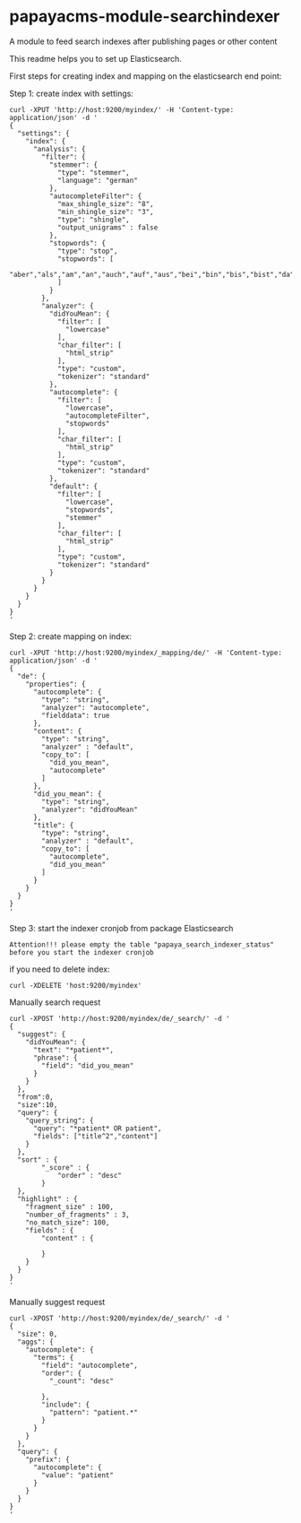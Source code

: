 # papayacms-module-searchindexer
A module to feed search indexes after publishing pages or other content

This readme helps you to set up Elasticsearch.


First steps for creating index and mapping on the elasticsearch end point:


Step 1: create index with settings:

    curl -XPUT 'http://host:9200/myindex/' -H 'Content-type: application/json' -d '
    {
      "settings": {
        "index": {
          "analysis": {
            "filter": {
              "stemmer": {
                "type": "stemmer",
                "language": "german"
              },
              "autocompleteFilter": {
                "max_shingle_size": "8",
                "min_shingle_size": "3",
                "type": "shingle",
                "output_unigrams" : false
              },
              "stopwords": {
                "type": "stop",
                "stopwords": [
                  "aber","als","am","an","auch","auf","aus","bei","bin","bis","bist","da","dadurch","daher","darum","das","daß","dass","dein","deine","dem","den","der","des","dessen","deshalb","die","dies","dieser","dieses","doch","dort","du","durch","ein","eine","einem","einen","einer","eines","er","es","euer","eure","für","hatte","hatten","hattest","hattet","hier","hinter","ich","ihr","ihre","im","in","ist","ja","jede","jedem","jeden","jeder","jedes","jener","jenes","jetzt","kann","kannst","können","könnt","machen","mein","meine","mit","muß","mußt","musst","müssen","müßt","nach","nachdem","nein","nicht","nun","oder","seid","sein","seine","sich","sie","sind","soll","sollen","sollst","sollt","sonst","soweit","sowie","und","unser","unsere","unter","vom","von","vor","wann","warum","was","weiter","weitere","wenn","wer","werde","werden","werdet","weshalb","wie","wieder","wieso","wir","wird","wirst","wo","woher","wohin","zu","zum","zur","über"
                ]
              }
            },
            "analyzer": {
              "didYouMean": {
                "filter": [
                  "lowercase"
                ],
                "char_filter": [
                  "html_strip"
                ],
                "type": "custom",
                "tokenizer": "standard"
              },
              "autocomplete": {
                "filter": [
                  "lowercase",
                  "autocompleteFilter",
                  "stopwords"
                ],
                "char_filter": [
                  "html_strip"
                ],
                "type": "custom",
                "tokenizer": "standard"
              },
              "default": {
                "filter": [
                  "lowercase",
                  "stopwords",
                  "stemmer"
                ],
                "char_filter": [
                  "html_strip"
                ],
                "type": "custom",
                "tokenizer": "standard"
              }
            }
          }
        }
      }
    }
    '

Step 2: create mapping on index:
    
    curl -XPUT 'http://host:9200/myindex/_mapping/de/' -H 'Content-type: application/json' -d '
    {
      "de": {
        "properties": {
          "autocomplete": {
            "type": "string",
            "analyzer": "autocomplete",
            "fielddata": true
          },
          "content": {
            "type": "string",
            "analyzer" : "default",
            "copy_to": [
              "did_you_mean",
              "autocomplete"
            ]
          },
          "did_you_mean": {
            "type": "string",
            "analyzer": "didYouMean"
          },
          "title": {
            "type": "string",
            "analyzer" : "default",
            "copy_to": [
              "autocomplete",
              "did_you_mean"
            ]
          }
        }
      }
    }
    '
    
Step 3: start the indexer cronjob from package Elasticsearch
    
    Attention!!! please empty the table "papaya_search_indexer_status" before you start the indexer cronjob
    
if you need to delete index:
    
    curl -XDELETE 'host:9200/myindex'
    
    
Manually search request
    
    curl -XPOST 'http://host:9200/myindex/de/_search/' -d '
    {
      "suggest": {
        "didYouMean": {
          "text": "*patient*",
          "phrase": {
            "field": "did_you_mean"
          }
        }
      },
      "from":0,
      "size":10,
      "query": {
        "query_string": {
          "query": "*patient* OR patient",
          "fields": ["title^2","content"]
        }
      },
      "sort" : {
            "_score" : {
                "order" : "desc"
            }
      },
      "highlight" : {
        "fragment_size" : 100,
        "number_of_fragments" : 3,
        "no_match_size": 100,
        "fields" : {
            "content" : {
    
            }
        }
      }
    }
    '
    
Manually suggest request
    
    curl -XPOST 'http://host:9200/myindex/de/_search/' -d '
    {
      "size": 0,
      "aggs": {
        "autocomplete": {
          "terms": {
            "field": "autocomplete",
            "order": {
              "_count": "desc"
    
            },
            "include": {
              "pattern": "patient.*"
            }
          }
        }
      },
      "query": {
        "prefix": {
          "autocomplete": {
            "value": "patient"
          }
        }
      }
    }
    '
